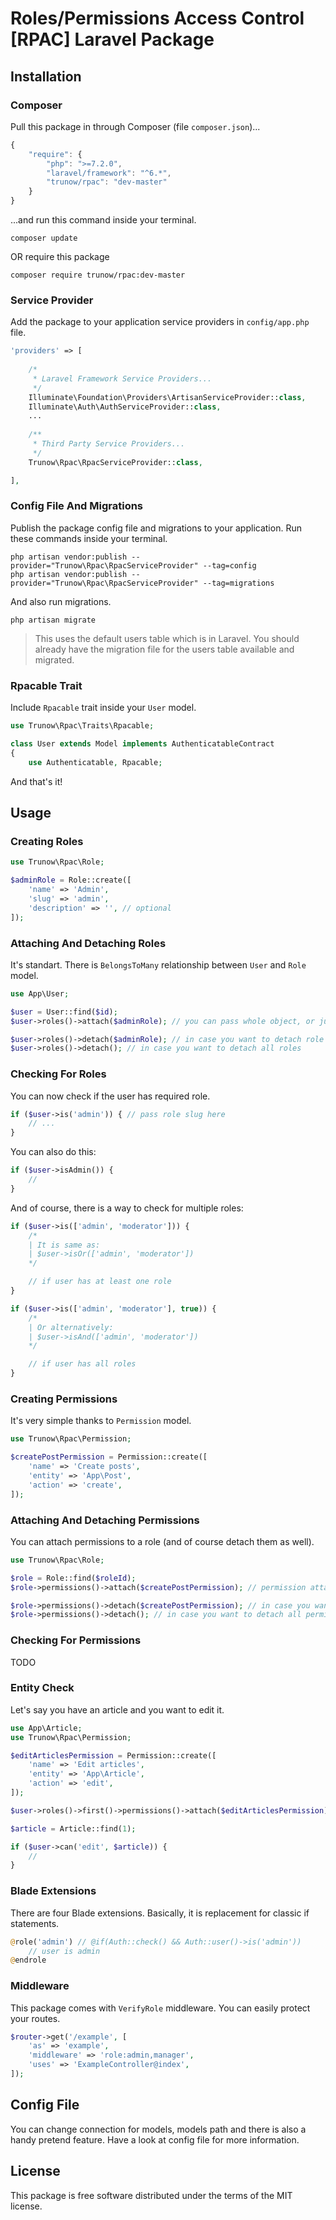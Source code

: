 # Roles/Permissions Access Control [RPAC] Laravel Package


## Installation

### Composer

Pull this package in through Composer (file `composer.json`)...

```js
{
    "require": {
        "php": ">=7.2.0",
        "laravel/framework": "^6.*",
        "trunow/rpac": "dev-master"
    }
}
```

...and run this command inside your terminal.

    composer update
    
OR require this package

    composer require trunow/rpac:dev-master

### Service Provider

Add the package to your application service providers in `config/app.php` file.

```php
'providers' => [
    
    /*
     * Laravel Framework Service Providers...
     */
    Illuminate\Foundation\Providers\ArtisanServiceProvider::class,
    Illuminate\Auth\AuthServiceProvider::class,
    ...
    
    /**
     * Third Party Service Providers...
     */
    Trunow\Rpac\RpacServiceProvider::class,

],
```

### Config File And Migrations

Publish the package config file and migrations to your application. Run these commands inside your terminal.

    php artisan vendor:publish --provider="Trunow\Rpac\RpacServiceProvider" --tag=config
    php artisan vendor:publish --provider="Trunow\Rpac\RpacServiceProvider" --tag=migrations

And also run migrations.

    php artisan migrate

> This uses the default users table which is in Laravel. You should already have the migration file for the users table available and migrated.

### Rpacable Trait

Include `Rpacable` trait inside your `User` model.

```php
use Trunow\Rpac\Traits\Rpacable;

class User extends Model implements AuthenticatableContract
{
    use Authenticatable, Rpacable;
```

And that's it!

## Usage

### Creating Roles

```php
use Trunow\Rpac\Role;

$adminRole = Role::create([
    'name' => 'Admin',
    'slug' => 'admin',
    'description' => '', // optional
]);
```

### Attaching And Detaching Roles

It's standart. There is `BelongsToMany` relationship between `User` and `Role` model.

```php
use App\User;

$user = User::find($id);
$user->roles()->attach($adminRole); // you can pass whole object, or just an id
```

```php
$user->roles()->detach($adminRole); // in case you want to detach role
$user->roles()->detach(); // in case you want to detach all roles
```

### Checking For Roles

You can now check if the user has required role.

```php
if ($user->is('admin')) { // pass role slug here
    // ...
}
```

You can also do this:

```php
if ($user->isAdmin()) {
    //
}
```

And of course, there is a way to check for multiple roles:

```php
if ($user->is(['admin', 'moderator'])) { 
    /*
    | It is same as:
    | $user->isOr(['admin', 'moderator'])
    */

    // if user has at least one role
}

if ($user->is(['admin', 'moderator'], true)) {
    /*
    | Or alternatively:
    | $user->isAnd(['admin', 'moderator'])
    */

    // if user has all roles
}
```

### Creating Permissions

It's very simple thanks to `Permission` model.

```php
use Trunow\Rpac\Permission;

$createPostPermission = Permission::create([
    'name' => 'Create posts',
    'entity' => 'App\Post',
    'action' => 'create',
]);
```

### Attaching And Detaching Permissions

You can attach permissions to a role (and of course detach them as well).

```php
use Trunow\Rpac\Role;

$role = Role::find($roleId);
$role->permissions()->attach($createPostPermission); // permission attached to a role
```

```php
$role->permissions()->detach($createPostPermission); // in case you want to detach permission
$role->permissions()->detach(); // in case you want to detach all permissions
```

### Checking For Permissions

TODO

### Entity Check

Let's say you have an article and you want to edit it.

```php
use App\Article;
use Trunow\Rpac\Permission;

$editArticlesPermission = Permission::create([
    'name' => 'Edit articles',
    'entity' => 'App\Article',
    'action' => 'edit',
]);

$user->roles()->first()->permissions()->attach($editArticlesPermission);

$article = Article::find(1);

if ($user->can('edit', $article)) { 
    //
}
```

### Blade Extensions

There are four Blade extensions. Basically, it is replacement for classic if statements.

```php
@role('admin') // @if(Auth::check() && Auth::user()->is('admin'))
    // user is admin
@endrole
```

### Middleware

This package comes with `VerifyRole` middleware. You can easily protect your routes.

```php
$router->get('/example', [
    'as' => 'example',
    'middleware' => 'role:admin,manager',
    'uses' => 'ExampleController@index',
]);
```
## Config File

You can change connection for models, models path and there is also a handy pretend feature. Have a look at config file for more information.

## License

This package is free software distributed under the terms of the MIT license.
